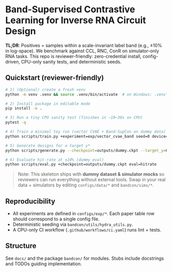 # Band-Supervised Contrastive Learning for Inverse RNA Circuit Design

**TL;DR**: Positives = samples within a scale-invariant label band (e.g., ±10% in log-space). We benchmark against CCL, RNC, ConR on simulator-only RNA tasks. This repo is reviewer-friendly: zero-credential install, config-driven, CPU-only sanity tests, and deterministic seeds.

## Quickstart (reviewer-friendly)

```bash
# 1) (Optional) create a fresh venv
python -m venv .venv && source .venv/bin/activate  # on Windows: .venv\Scripts\activate

# 2) Install package in editable mode
pip install -e .

# 3) Run a tiny CPU sanity test (finishes in ~10–30s on CPU)
pytest -q

# 4) Train a minimal toy run (vector CVAE + Band-SupCon on dummy data)
python scripts/train.py +experiment=exp/vector_cvae_band seed=0 device=cpu

# 5) Generate designs for a target y*
python scripts/generate.py --checkpoint=outputs/dummy.ckpt --target_y=0.75 --n=8

# 6) Evaluate hit-rate at ±10% (dummy eval)
python scripts/eval.py +checkpoint=outputs/dummy.ckpt eval=hitrate
```

> Note: This skeleton ships with **dummy dataset & simulator mocks** so reviewers can run everything without external tools. Swap in your real data + simulators by editing `configs/data/*` and `bandcon/sims/*`.

## Reproducibility
- All experiments are defined in `configs/exp/*`. Each paper table row should correspond to a single config file.
- Deterministic seeding via `bandcon/utils/hydra_utils.py`.
- A CPU-only CI workflow (`.github/workflows/ci.yaml`) runs lint + tests.

## Structure
See `docs/` and the package `bandcon/` for modules. Stubs include docstrings and TODOs guiding implementation.
